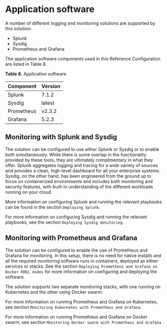 # Application software

A number of different logging and monitoring solutions are supported by this solution:

-   Splunk
-   Sysdig
-   Prometheus and Grafana

The application software components used in this Reference Configuration are listed in Table 8.

**Table 8.** Application software

|Component|Version|
|:--------|:------|
|Splunk|7.1.2|
|Sysdig|latest|
|Prometheus|v2.3.2|
|Grafana|5.2.3|

## Monitoring with Splunk and Sysdig

The solution can be configured to use either Splunk or Sysdig or to enable both simultaneously. While there is some overlap in the functionality provided by these tools, they are ultimately complimentary in what they offer. Splunk aggregates logging and tracing for a wide variety of sources and provides a clean, high-level dashboard for all your enterprise systems. Sysdig, on the other hand, has been engineered from the ground up to focus on containerized environments and includes both monitoring and security features, with built-in understanding of the different workloads running on your cloud.

More information on configuring Splunk and running the relevant playbooks can be found in the section `Deploying Splunk`.

For more information on configuring Sysdig and running the relevant playbooks, see the section `Deploying Sysdig monitoring`.

## Monitoring with Prometheus and Grafana

The solution can be configured to enable the use of Prometheus and Grafana for monitoring. In this setup, there is no need for native installs and all the required monitoring software runs in containers, deployed as either services or stacks. See the section `Deploying Prometheus and Grafana on Docker RHEL nodes` for more information on configuring and deploying the software.

The solution supports two separate monitoring stacks, with one running on Kubernetes and the other using Docker swarm.

For more information on running Prometheus and Grafana on Kubernetes, see section `Monitoring Kubernetes with Prometheus and Grafana`.

For more information on running Prometheus and Grafana on Docker swarm, see section `Monitoring Docker swarm with Prometheus and Grafana`

